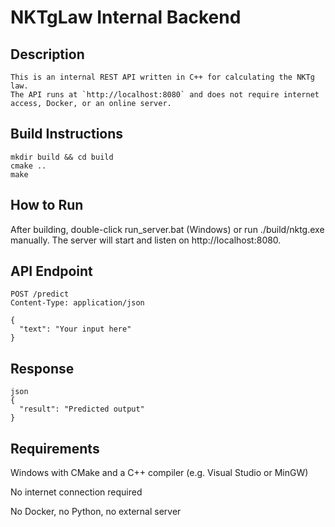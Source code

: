# NKTgLaw Internal Backend

## Description

```
This is an internal REST API written in C++ for calculating the NKTg law.  
The API runs at `http://localhost:8080` and does not require internet access, Docker, or an online server.

```
## Build Instructions

```
mkdir build && cd build
cmake ..
make

```

## How to Run
After building, double-click run_server.bat (Windows) or run ./build/nktg.exe manually. The server will start and listen on http://localhost:8080.

## API Endpoint

```
POST /predict
Content-Type: application/json

{
  "text": "Your input here"
}

```

## Response

```
json
{
  "result": "Predicted output"
}

```

## Requirements

Windows with CMake and a C++ compiler (e.g. Visual Studio or MinGW)

No internet connection required

No Docker, no Python, no external server

